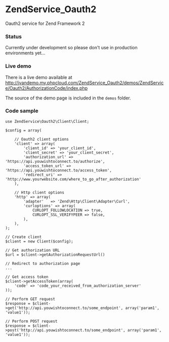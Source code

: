 ZendService_Oauth2
==================

Oauth2 service for Zend Framework 2

### Status

Currently under development so please don't use in production environments yet...

### Live demo

There is a live demo available at http://jvandemo.my.phpcloud.com/ZendService_Oauth2/demos/ZendService/Oauth2/AuthorizationCode/index.php

The source of the demo page is included in the `demos` folder.

### Code sample

```
use ZendService\Oauth2\Client\Client;

$config = array(

    // Oauth2 client options
    'client' => array(
        'client_id' => 'your_client_id',
	    'client_secret' => 'your_client_secret',
	    'authorization_url' => 'https://api.youwishtoconnect.to/authorize',
	    'access_token_url' => 'https://api.youwishtoconnect.to/access_token',
	    'redirect_uri' => 'http://www.yourwebsite.com/where_to_go_after_authorization'
    ),
    
    // Http client options
    'http' => array(
        'adapter'   => 'Zend\Http\Client\Adapter\Curl',
        'curloptions' => array(
            CURLOPT_FOLLOWLOCATION => true,
            CURLOPT_SSL_VERIFYPEER => false,
        ),
    ),
);

// Create client
$client = new Client($config);

// Get authorization URL
$url = $client->getAuthorizationRequestUrl()

// Redirect to authorization page
...

// Get access token
$client->getAccessToken(array(
	'code' => 'code_your_received_from_authorization_server'
));

// Perform GET request
$response = $client->get('http://api.youwishtoconnect.to/some_endpoint', array('param1', 'value1'));

// Perform POST request
$response = $client->post('http://api.youwishtoconnect.to/some_endpoint', array('param1', 'value1'));
```
